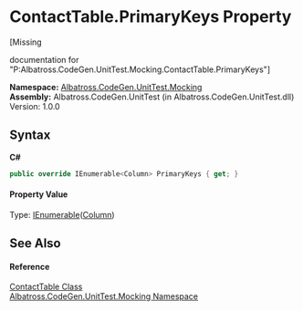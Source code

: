 # ContactTable.PrimaryKeys Property 
 

\[Missing <summary> documentation for "P:Albatross.CodeGen.UnitTest.Mocking.ContactTable.PrimaryKeys"\]

**Namespace:**&nbsp;<a href="2F2D61B8">Albatross.CodeGen.UnitTest.Mocking</a><br />**Assembly:**&nbsp;Albatross.CodeGen.UnitTest (in Albatross.CodeGen.UnitTest.dll) Version: 1.0.0

## Syntax

**C#**<br />
``` C#
public override IEnumerable<Column> PrimaryKeys { get; }
```


#### Property Value
Type: <a href="http://msdn2.microsoft.com/en-us/library/9eekhta0" target="_blank">IEnumerable</a>(<a href="9459F463">Column</a>)

## See Also


#### Reference
<a href="F1FE54A6">ContactTable Class</a><br /><a href="2F2D61B8">Albatross.CodeGen.UnitTest.Mocking Namespace</a><br />